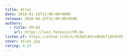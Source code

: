 ```yaml
---
title: Atlas
date: 2019-01-16T12:00:00+0000
release: 2016-04-25T12:00:00+0100
authors:
  - title: FM-84
    url: https://last.fm/music/FM-84
listen_of: https://album.link/s/30JbhlAXrxQH4hfjdFnhSR
cover: atlas.jpg
rating: 4.25
---
```

